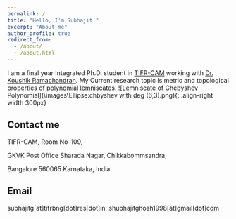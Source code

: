 ```yaml
---
permalink: /
title: "Hello, I'm Subhajit."
excerpt: "About me"
author_profile: true
redirect_from: 
  - /about/
  - /about.html
---
```


I am a final year Integrated Ph.D. student in [TIFR-CAM](https://www.math.tifrbng.res.in) working with [Dr. Koushik Ramachandran](https://sites.google.com/site/koushikramachandran/home). My Current research topic is metric and topological properties of [polynomial lemniscates](https://en.wikipedia.org/wiki/Polynomial_lemniscate#:~:text=In%20mathematics%2C%20a%20polynomial%20lemniscate,complex%20coefficients%20of%20degree%20n.).
![Lemniscate of  Chebyshev Polynomial](\images\Ellipse:chbyshev with deg (6,3).png){: .align-right width 300px}

Contact me
-----------
TIFR-CAM, Room No-109,

GKVK Post Office
Sharada Nagar, Chikkabommsandra,

Bangalore 560065
Karnataka, India

Email
-------
subhajitg[at]tifrbng[dot]res[dot]in, shubhajitghosh1998[at]gmail[dot]com

